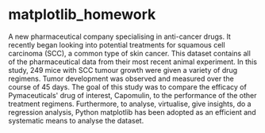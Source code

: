 # matplotlib_homework
A new pharmaceutical company specialising in anti-cancer drugs. It recently began looking into potential treatments for squamous cell carcinoma (SCC), a common type of skin cancer. This dataset contains all of the pharmaceutical data from their most recent animal experiment. In this study, 249 mice with SCC tumour growth were given a variety of drug regimens. Tumor development was observed and measured over the course of 45 days. The goal of this study was to compare the efficacy of Pymaceuticals' drug of interest, Capomulin, to the performance of the other treatment regimens. Furthermore, to analyse, virtualise, give insights, do a regression analysis, Python matplotlib has been adopted as an efficient and systematic means to analyse the dataset. 
